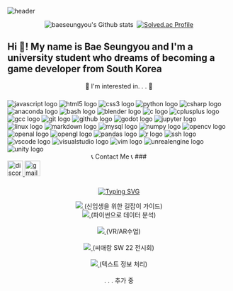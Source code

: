 ![header](https://capsule-render.vercel.app/api?type=venom&&color=gradient&height=300&section=header&text=Hello%20World&fontColor=00000&stroke=d6ace6&fontSize=85)

<div align="center">

![baeseungyou's Github stats](https://github-readme-stats.vercel.app/api?username=baeseungyou&include_all_commits=true&show_icons=true&theme=radical&count_private=true) ﻿﻿ [![Solved.ac Profile](http://mazassumnida.wtf/api/v2/generate_badge?boj=20225169)](https://solved.ac/20225169/)
  
<h2 align="left">Hi 👋! My name is Bae Seungyou and I'm a university student who dreams of becoming a game developer from South Korea</h2>

🌟 I'm interested in. . . 🌟
###

<div align="left">
  <img src="https://cdn.jsdelivr.net/gh/devicons/devicon/icons/javascript/javascript-original.svg" class="tech-icon" alt="javascript logo" />
  <img src="https://cdn.jsdelivr.net/gh/devicons/devicon/icons/html5/html5-original.svg" class="tech-icon" alt="html5 logo" />
  <img src="https://cdn.jsdelivr.net/gh/devicons/devicon/icons/css3/css3-original.svg" class="tech-icon" alt="css3 logo" />
  <img src="https://cdn.jsdelivr.net/gh/devicons/devicon/icons/python/python-original.svg" class="tech-icon" alt="python logo" />
  <img src="https://cdn.jsdelivr.net/gh/devicons/devicon/icons/csharp/csharp-original.svg" class="tech-icon" alt="csharp logo" />
  <img src="https://cdn.jsdelivr.net/gh/devicons/devicon/icons/anaconda/anaconda-original.svg" class="tech-icon" alt="anaconda logo" />
  <img src="https://cdn.jsdelivr.net/gh/devicons/devicon/icons/bash/bash-original.svg" class="tech-icon" alt="bash logo" />
  <img src="https://cdn.jsdelivr.net/gh/devicons/devicon/icons/blender/blender-original.svg" class="tech-icon" alt="blender logo" />
  <img src="https://cdn.jsdelivr.net/gh/devicons/devicon/icons/c/c-original.svg" class="tech-icon" alt="c logo" />
  <img src="https://cdn.simpleicons.org/c++/00599C" class="tech-icon" alt="cplusplus logo" />
  <img src="https://cdn.jsdelivr.net/gh/devicons/devicon/icons/gcc/gcc-original.svg" class="tech-icon" alt="gcc logo" />
  <img src="https://cdn.jsdelivr.net/gh/devicons/devicon/icons/git/git-original.svg" class="tech-icon" alt="git logo" />
  <img src="https://cdn.jsdelivr.net/gh/devicons/devicon/icons/github/github-original.svg" class="tech-icon" alt="github logo" />
  <img src="https://cdn.jsdelivr.net/gh/devicons/devicon/icons/godot/godot-original.svg" class="tech-icon" alt="godot logo" />
  <img src="https://cdn.jsdelivr.net/gh/devicons/devicon/icons/jupyter/jupyter-original.svg" class="tech-icon" alt="jupyter logo" />
  <img src="https://cdn.jsdelivr.net/gh/devicons/devicon/icons/linux/linux-original.svg" class="tech-icon" alt="linux logo" />
  <img src="https://cdn.jsdelivr.net/gh/devicons/devicon/icons/markdown/markdown-original.svg" class="tech-icon" alt="markdown logo" />
  <img src="https://cdn.jsdelivr.net/gh/devicons/devicon/icons/mysql/mysql-original.svg" class="tech-icon" alt="mysql logo" />
  <img src="https://cdn.jsdelivr.net/gh/devicons/devicon/icons/numpy/numpy-original.svg" class="tech-icon" alt="numpy logo" />
  <img src="https://cdn.jsdelivr.net/gh/devicons/devicon/icons/opencv/opencv-original.svg" class="tech-icon" alt="opencv logo" />
  <img src="https://cdn.jsdelivr.net/gh/devicons/devicon/icons/openal/openal-original.svg" class="tech-icon" alt="openal logo" />
  <img src="https://cdn.jsdelivr.net/gh/devicons/devicon/icons/opengl/opengl-original.svg" class="tech-icon" alt="opengl logo" />
  <img src="https://cdn.jsdelivr.net/gh/devicons/devicon/icons/pandas/pandas-original.svg" class="tech-icon" alt="pandas logo" />
  <img src="https://cdn.jsdelivr.net/gh/devicons/devicon/icons/r/r-original.svg" class="tech-icon" alt="r logo" />
  <img src="https://cdn.jsdelivr.net/gh/devicons/devicon/icons/ssh/ssh-original.svg" class="tech-icon" alt="ssh logo" />
  <img src="https://cdn.jsdelivr.net/gh/devicons/devicon/icons/vscode/vscode-original.svg" class="tech-icon" alt="vscode logo" />
  <img src="https://skillicons.dev/icons?i=visualstudio" class="tech-icon" alt="visualstudio logo" />
  <img src="https://skillicons.dev/icons?i=vim" class="tech-icon" alt="vim logo" />
  <img src="https://skillicons.dev/icons?i=unreal" class="tech-icon" alt="unrealengine logo" />
  <img src="https://skillicons.dev/icons?i=unity" class="tech-icon" alt="unity logo" />
</div>
📞 Contact Me 📞
###

<div align="left">
  <a href="https://discord.com/channels/Null" target="_blank">
    <img src="https://img.shields.io/static/v1?message=Discord&logo=discord&label=&color=7289DA&logoColor=white&labelColor=&style=for-the-badge" height="35" alt="discord logo"  />
  </a>
  <a href="https://mail.google.com/mail/u/gaejisub" target="_blank">
    <img src="https://img.shields.io/static/v1?message=Gmail&logo=gmail&label=&color=D14836&logoColor=white&labelColor=&style=for-the-badge" height="35" alt="gmail logo"  />
  </a>
</div>

###
[![Typing SVG](https://readme-typing-svg.demolab.com?font=DM+Sans&pause=1000&color=44C0F7&background=FFFFFF00&center=true&vCenter=true&width=435&lines=%F0%9F%92%AB+My+Project+%F0%9F%92%AB)](https://git.io/typing-svg)

<a href="https://hallymuniversity.notion.site/b99e1f3a6b984cc5bf7c905ee7abfd7a?v=f0af3e392de649089cd19538d4d0554a" target="_blank">
    <img src="https://img.shields.io/badge/notion-%23000000.svg?&style=for-the-badge&logo=notion&logoColor=white"/>
</a> (신입생을 위한 길잡이 가이드)

<br>
 <a href="https://github.com/baeseungyou/first-repos/tree/main/20225169%20%EB%B0%B0%EC%8A%B9%EC%9C%A0_%EA%B8%B0%EB%A7%90%20%ED%94%84%EB%A1%9C%EC%A0%9D%ED%8A%B8" target="_blank">
   <img src="https://img.shields.io/badge/github-181717?style=for-the-badge&logo=github&logoColor=white"/>
</a> (파이썬으로 데이터 분석)
</br> 

<br>
  <a href="https://github.com/baeseungyou/VR-AR-class" target="_blank">
   <img src="https://img.shields.io/badge/github-181717?style=for-the-badge&logo=github&logoColor=white"/>
</a> (VR/AR수업)
</br>

<br>
 <a href="https://github.com/baeseungyou/sw22" target="_blank">
    <img src="https://img.shields.io/badge/github-181717?style=for-the-badge&logo=github&logoColor=white"/>
</a> (씨애랑 SW 22 전시회)
</br>

<br>
 <a href="https://github.com/baeseungyou/study" target="_blank">
     <img src="https://img.shields.io/badge/github-181717?style=for-the-badge&logo=github&logoColor=white"/>
</a> (텍스트 정보 처리)
</br>

<br>
 . . . 추가 중
 </br>

